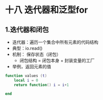 # 十八 迭代器和泛型for

## 1.迭代器和闭包
* 迭代器：遍历一个集合中所有元素的代码结构
* 典型：io.read()
* 机制： 保存状态（闭包）
	* 闭包结构 = 闭包本身 + 封装变量的工厂
* 举例，返回元素的值
```lua
function values (t)
	local i = 0
	return function() i = i+1

end
```
